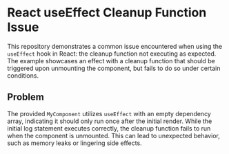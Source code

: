 # React useEffect Cleanup Function Issue

This repository demonstrates a common issue encountered when using the `useEffect` hook in React: the cleanup function not executing as expected.  The example showcases an effect with a cleanup function that should be triggered upon unmounting the component, but fails to do so under certain conditions.

## Problem

The provided `MyComponent` utilizes `useEffect` with an empty dependency array, indicating it should only run once after the initial render. While the initial log statement executes correctly, the cleanup function fails to run when the component is unmounted.  This can lead to unexpected behavior, such as memory leaks or lingering side effects. 